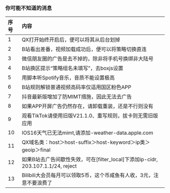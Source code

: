 ### 你可能不知道的消息

| 序号 | 内容  | 
| :--- |:-----|
| 1    | QX打开始终开启后，便可以将其从后台划掉                  |
| 2    | B站看出差番，视频加载成功后，便可以将策略切换直连       |
| 3    | 微信朋友圈的广告是去不掉的，除非将手机号换绑非大陆号    |
| 4    | B站换区提示“策略组名未填写”，去boxjs设置                |
| 5    | 用脚本听Spotify音乐，音质不能设置极高                   |
| 6    | B站规则解锁普通视频高码率仅适用国区粉色APP              |
| 7    | 抖音最新版增加了防MIMT措施，因此无法去广告              |
| 8    | 如果APP开屏广告仍然存在，请卸载重装，还是不行则没有     |
| 9    | 观看TikTok请使用旧版V21.1.0、重写规则，拔卡则无需旧版应用 |
| 10    | IOS16天气已无法mimt,请添加-weather-data.apple.com |
| 11    | QX域名类：host＞host-suffix＞host-keyword＞ip类＞geoip＞final |
| 12    |如果B站去广告间歇性失效，可在[filter_local]下添加ip-cidr, 203.107.1.1/24, reject |
| 13    |Bilibili大会员每月可以领取5币，这个币咸鱼有人收，3元，注意不要浪费了 |
